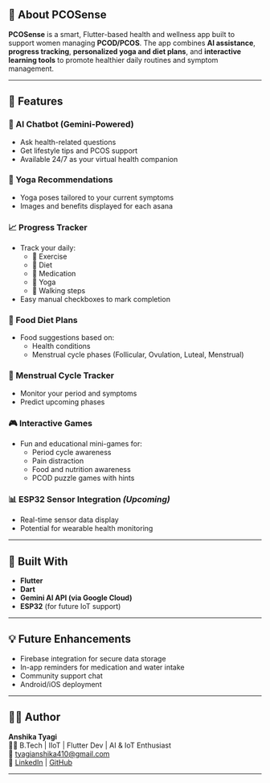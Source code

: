 ## 🌺 About PCOSense

**PCOSense** is a smart, Flutter-based health and wellness app built to support women managing **PCOD/PCOS**. The app combines **AI assistance**, **progress tracking**, **personalized yoga and diet plans**, and **interactive learning tools** to promote healthier daily routines and symptom management.

---

## 🚀 Features

### 🤖 AI Chatbot (Gemini-Powered)
- Ask health-related questions
- Get lifestyle tips and PCOS support
- Available 24/7 as your virtual health companion

### 🧘 Yoga Recommendations
- Yoga poses tailored to your current symptoms
- Images and benefits displayed for each asana

### 📈 Progress Tracker
- Track your daily:
  - 🏃 Exercise
  - 🥗 Diet
  - 💊 Medication
  - 🧘 Yoga
  - 👣 Walking steps
- Easy manual checkboxes to mark completion

### 🍎 Food Diet Plans
- Food suggestions based on:
  - Health conditions
  - Menstrual cycle phases (Follicular, Ovulation, Luteal, Menstrual)

### 📅 Menstrual Cycle Tracker
- Monitor your period and symptoms
- Predict upcoming phases

### 🎮 Interactive Games
- Fun and educational mini-games for:
  - Period cycle awareness
  - Pain distraction
  - Food and nutrition awareness
  - PCOD puzzle games with hints

### 📊 ESP32 Sensor Integration *(Upcoming)*
- Real-time sensor data display
- Potential for wearable health monitoring

---

## 📱 Built With

- **Flutter**
- **Dart**
- **Gemini AI API (via Google Cloud)**
- **ESP32** (for future IoT support)

---

## 💡 Future Enhancements

- Firebase integration for secure data storage
- In-app reminders for medication and water intake
- Community support chat
- Android/iOS deployment

---

## 🙋‍♀️ Author

**Anshika Tyagi**  
👩‍💻 B.Tech | IIoT | Flutter Dev | AI & IoT Enthusiast  
📧 tyagianshika410@gmail.com  
🔗 [LinkedIn](https://www.linkedin.com/in/anshika-tyagi-413b99266/) | [GitHub](https://github.com/Tech-Anshika)

---

